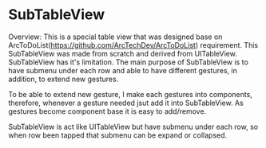# SubTableView

Overview:
This is a special table view that was designed base on ArcToDoList(https://github.com/ArcTechDev/ArcToDoList) requirement.
This SubTableView was made from scratch and derived from UITableView. SubTableView has it's limitation. The main purpose of
SubTableView is to have submenu under each row and able to have different gestures, in addition, to extend new gestures.

To be able to extend new gesture, I make each gestures into components, therefore, whenever a gesture needed jsut add it into
SubTableView. As gestures become component base it is easy to add/remove.

SubTableView is act like UITableView but have submenu under each row, so when row been tapped that submenu can be expand or
collapsed.
